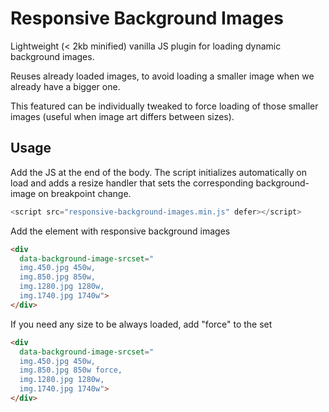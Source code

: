 # Responsive Background Images
Lightweight (< 2kb minified) vanilla JS plugin for loading dynamic background images.

Reuses already loaded images, to avoid loading a smaller image when we already have a bigger one.

This featured can be individually tweaked to force loading of those smaller images (useful when image art differs between sizes).


## Usage ##

Add the JS at the end of the body.
The script initializes automatically on load and adds a resize handler that sets the corresponding background-image on breakpoint change.
```javascript
<script src="responsive-background-images.min.js" defer></script>
```

Add the element with responsive background images

```html
<div 
  data-background-image-srcset="
  img.450.jpg 450w, 
  img.850.jpg 850w, 
  img.1280.jpg 1280w, 
  img.1740.jpg 1740w">
</div>

```

If you need any size to be always loaded, add "force" to the set

```html
<div 
  data-background-image-srcset="
  img.450.jpg 450w, 
  img.850.jpg 850w force, 
  img.1280.jpg 1280w, 
  img.1740.jpg 1740w">
</div>

```
